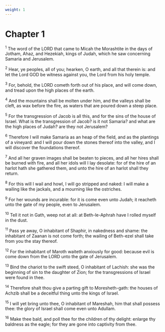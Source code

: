```yaml
---
weight: 1
---
```


# Chapter 1

<sup>1</sup> The word of the LORD that came to Micah the Morashtite in the days of Jotham, Ahaz, and Hezekiah, kings of Judah, which he saw concerning Samaria and Jerusalem. 

<sup>2</sup> Hear, ye peoples, all of you; hearken, O earth, and all that therein is: and let the Lord GOD be witness against you, the Lord from his holy temple. 

<sup>3</sup> For, behold, the LORD cometh forth out of his place, and will come down, and tread upon the high places of the earth. 

<sup>4</sup> And the mountains shall be molten under him, and the valleys shall be cleft, as wax before the fire, as waters that are poured down a steep place. 

<sup>5</sup> For the transgression of Jacob is all this, and for the sins of the house of Israel. What is the transgression of Jacob? is it not Samaria? and what are the high places of Judah? are they not Jerusalem? 

<sup>6</sup> Therefore I will make Samaria as an heap of the field, and as the plantings of a vineyard: and I will pour down the stones thereof into the valley, and I will discover the foundations thereof. 

<sup>7</sup> And all her graven images shall be beaten to pieces, and all her hires shall be burned with fire, and all her idols will I lay desolate: for of the hire of an harlot hath she gathered them, and unto the hire of an harlot shall they return. 

<sup>8</sup> For this will I wail and howl, I will go stripped and naked: I will make a wailing like the jackals, and a mourning like the ostriches. 

<sup>9</sup> For her wounds are incurable: for it is come even unto Judah; it reacheth unto the gate of my people, even to Jerusalem. 

<sup>10</sup> Tell it not in Gath, weep not at all: at Beth-le-Aphrah have I rolled myself in the dust. 

<sup>11</sup> Pass ye away, O inhabitant of Shaphir, in nakedness and shame: the inhabitant of Zaanan is not come forth; the wailing of Beth-ezel shall take from you the stay thereof. 

<sup>12</sup> For the inhabitant of Maroth waiteth anxiously for good: because evil is come down from the LORD unto the gate of Jerusalem. 

<sup>13</sup> Bind the chariot to the swift steed, O inhabitant of Lachish: she was the beginning of sin to the daughter of Zion; for the transgressions of Israel were found in thee. 

<sup>14</sup> Therefore shalt thou give a parting gift to Moresheth-gath: the houses of Achzib shall be a deceitful thing unto the kings of Israel. 

<sup>15</sup> I will yet bring unto thee, O inhabitant of Mareshah, him that shall possess thee: the glory of Israel shall come even unto Adullam. 

<sup>16</sup> Make thee bald, and poll thee for the children of thy delight: enlarge thy baldness as the eagle; for they are gone into captivity from thee. 



